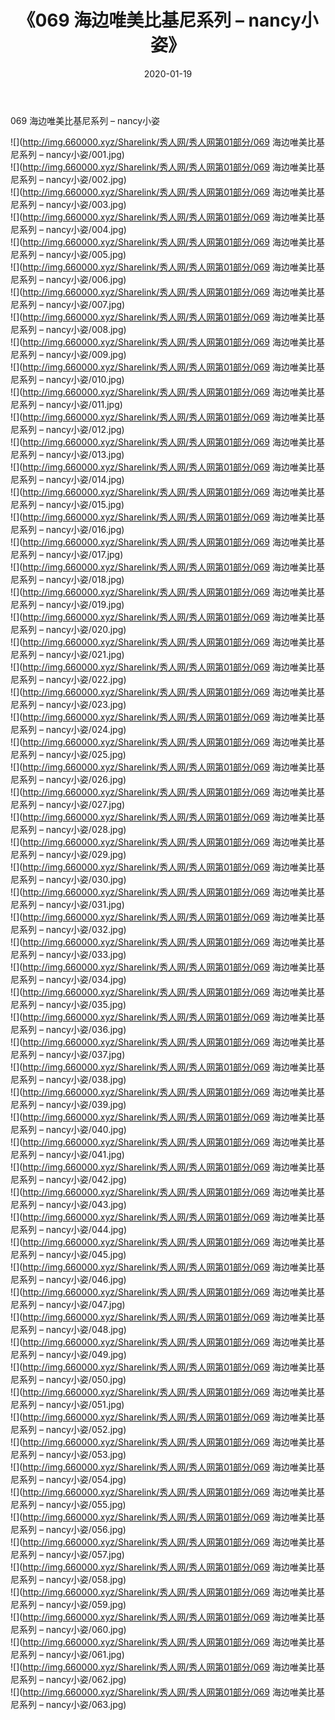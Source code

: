 ﻿---
layout: post
title:  《069 海边唯美比基尼系列 – nancy小姿》
date:   2020-01-19
img: http://img.660000.xyz/Sharelink/秀人网/秀人网第01部分/069 海边唯美比基尼系列 – nancy小姿/000.jpg
categories: [美女, 清纯, 唯美]
---

069 海边唯美比基尼系列 – nancy小姿

  ![](http://img.660000.xyz/Sharelink/秀人网/秀人网第01部分/069 海边唯美比基尼系列 – nancy小姿/001.jpg) <br> ![](http://img.660000.xyz/Sharelink/秀人网/秀人网第01部分/069 海边唯美比基尼系列 – nancy小姿/002.jpg) <br> ![](http://img.660000.xyz/Sharelink/秀人网/秀人网第01部分/069 海边唯美比基尼系列 – nancy小姿/003.jpg) <br> ![](http://img.660000.xyz/Sharelink/秀人网/秀人网第01部分/069 海边唯美比基尼系列 – nancy小姿/004.jpg) <br> ![](http://img.660000.xyz/Sharelink/秀人网/秀人网第01部分/069 海边唯美比基尼系列 – nancy小姿/005.jpg) <br> ![](http://img.660000.xyz/Sharelink/秀人网/秀人网第01部分/069 海边唯美比基尼系列 – nancy小姿/006.jpg) <br> ![](http://img.660000.xyz/Sharelink/秀人网/秀人网第01部分/069 海边唯美比基尼系列 – nancy小姿/007.jpg) <br> ![](http://img.660000.xyz/Sharelink/秀人网/秀人网第01部分/069 海边唯美比基尼系列 – nancy小姿/008.jpg) <br> ![](http://img.660000.xyz/Sharelink/秀人网/秀人网第01部分/069 海边唯美比基尼系列 – nancy小姿/009.jpg) <br> ![](http://img.660000.xyz/Sharelink/秀人网/秀人网第01部分/069 海边唯美比基尼系列 – nancy小姿/010.jpg) <br> ![](http://img.660000.xyz/Sharelink/秀人网/秀人网第01部分/069 海边唯美比基尼系列 – nancy小姿/011.jpg) <br> ![](http://img.660000.xyz/Sharelink/秀人网/秀人网第01部分/069 海边唯美比基尼系列 – nancy小姿/012.jpg) <br> ![](http://img.660000.xyz/Sharelink/秀人网/秀人网第01部分/069 海边唯美比基尼系列 – nancy小姿/013.jpg) <br> ![](http://img.660000.xyz/Sharelink/秀人网/秀人网第01部分/069 海边唯美比基尼系列 – nancy小姿/014.jpg) <br> ![](http://img.660000.xyz/Sharelink/秀人网/秀人网第01部分/069 海边唯美比基尼系列 – nancy小姿/015.jpg) <br> ![](http://img.660000.xyz/Sharelink/秀人网/秀人网第01部分/069 海边唯美比基尼系列 – nancy小姿/016.jpg) <br> ![](http://img.660000.xyz/Sharelink/秀人网/秀人网第01部分/069 海边唯美比基尼系列 – nancy小姿/017.jpg) <br> ![](http://img.660000.xyz/Sharelink/秀人网/秀人网第01部分/069 海边唯美比基尼系列 – nancy小姿/018.jpg) <br> ![](http://img.660000.xyz/Sharelink/秀人网/秀人网第01部分/069 海边唯美比基尼系列 – nancy小姿/019.jpg) <br> ![](http://img.660000.xyz/Sharelink/秀人网/秀人网第01部分/069 海边唯美比基尼系列 – nancy小姿/020.jpg) <br> ![](http://img.660000.xyz/Sharelink/秀人网/秀人网第01部分/069 海边唯美比基尼系列 – nancy小姿/021.jpg) <br> ![](http://img.660000.xyz/Sharelink/秀人网/秀人网第01部分/069 海边唯美比基尼系列 – nancy小姿/022.jpg) <br> ![](http://img.660000.xyz/Sharelink/秀人网/秀人网第01部分/069 海边唯美比基尼系列 – nancy小姿/023.jpg) <br> ![](http://img.660000.xyz/Sharelink/秀人网/秀人网第01部分/069 海边唯美比基尼系列 – nancy小姿/024.jpg) <br> ![](http://img.660000.xyz/Sharelink/秀人网/秀人网第01部分/069 海边唯美比基尼系列 – nancy小姿/025.jpg) <br> ![](http://img.660000.xyz/Sharelink/秀人网/秀人网第01部分/069 海边唯美比基尼系列 – nancy小姿/026.jpg) <br> ![](http://img.660000.xyz/Sharelink/秀人网/秀人网第01部分/069 海边唯美比基尼系列 – nancy小姿/027.jpg) <br> ![](http://img.660000.xyz/Sharelink/秀人网/秀人网第01部分/069 海边唯美比基尼系列 – nancy小姿/028.jpg) <br> ![](http://img.660000.xyz/Sharelink/秀人网/秀人网第01部分/069 海边唯美比基尼系列 – nancy小姿/029.jpg) <br> ![](http://img.660000.xyz/Sharelink/秀人网/秀人网第01部分/069 海边唯美比基尼系列 – nancy小姿/030.jpg) <br> ![](http://img.660000.xyz/Sharelink/秀人网/秀人网第01部分/069 海边唯美比基尼系列 – nancy小姿/031.jpg) <br> ![](http://img.660000.xyz/Sharelink/秀人网/秀人网第01部分/069 海边唯美比基尼系列 – nancy小姿/032.jpg) <br> ![](http://img.660000.xyz/Sharelink/秀人网/秀人网第01部分/069 海边唯美比基尼系列 – nancy小姿/033.jpg) <br> ![](http://img.660000.xyz/Sharelink/秀人网/秀人网第01部分/069 海边唯美比基尼系列 – nancy小姿/034.jpg) <br> ![](http://img.660000.xyz/Sharelink/秀人网/秀人网第01部分/069 海边唯美比基尼系列 – nancy小姿/035.jpg) <br> ![](http://img.660000.xyz/Sharelink/秀人网/秀人网第01部分/069 海边唯美比基尼系列 – nancy小姿/036.jpg) <br> ![](http://img.660000.xyz/Sharelink/秀人网/秀人网第01部分/069 海边唯美比基尼系列 – nancy小姿/037.jpg) <br> ![](http://img.660000.xyz/Sharelink/秀人网/秀人网第01部分/069 海边唯美比基尼系列 – nancy小姿/038.jpg) <br> ![](http://img.660000.xyz/Sharelink/秀人网/秀人网第01部分/069 海边唯美比基尼系列 – nancy小姿/039.jpg) <br> ![](http://img.660000.xyz/Sharelink/秀人网/秀人网第01部分/069 海边唯美比基尼系列 – nancy小姿/040.jpg) <br> ![](http://img.660000.xyz/Sharelink/秀人网/秀人网第01部分/069 海边唯美比基尼系列 – nancy小姿/041.jpg) <br> ![](http://img.660000.xyz/Sharelink/秀人网/秀人网第01部分/069 海边唯美比基尼系列 – nancy小姿/042.jpg) <br> ![](http://img.660000.xyz/Sharelink/秀人网/秀人网第01部分/069 海边唯美比基尼系列 – nancy小姿/043.jpg) <br> ![](http://img.660000.xyz/Sharelink/秀人网/秀人网第01部分/069 海边唯美比基尼系列 – nancy小姿/044.jpg) <br> ![](http://img.660000.xyz/Sharelink/秀人网/秀人网第01部分/069 海边唯美比基尼系列 – nancy小姿/045.jpg) <br> ![](http://img.660000.xyz/Sharelink/秀人网/秀人网第01部分/069 海边唯美比基尼系列 – nancy小姿/046.jpg) <br> ![](http://img.660000.xyz/Sharelink/秀人网/秀人网第01部分/069 海边唯美比基尼系列 – nancy小姿/047.jpg) <br> ![](http://img.660000.xyz/Sharelink/秀人网/秀人网第01部分/069 海边唯美比基尼系列 – nancy小姿/048.jpg) <br> ![](http://img.660000.xyz/Sharelink/秀人网/秀人网第01部分/069 海边唯美比基尼系列 – nancy小姿/049.jpg) <br> ![](http://img.660000.xyz/Sharelink/秀人网/秀人网第01部分/069 海边唯美比基尼系列 – nancy小姿/050.jpg) <br> ![](http://img.660000.xyz/Sharelink/秀人网/秀人网第01部分/069 海边唯美比基尼系列 – nancy小姿/051.jpg) <br> ![](http://img.660000.xyz/Sharelink/秀人网/秀人网第01部分/069 海边唯美比基尼系列 – nancy小姿/052.jpg) <br> ![](http://img.660000.xyz/Sharelink/秀人网/秀人网第01部分/069 海边唯美比基尼系列 – nancy小姿/053.jpg) <br> ![](http://img.660000.xyz/Sharelink/秀人网/秀人网第01部分/069 海边唯美比基尼系列 – nancy小姿/054.jpg) <br> ![](http://img.660000.xyz/Sharelink/秀人网/秀人网第01部分/069 海边唯美比基尼系列 – nancy小姿/055.jpg) <br> ![](http://img.660000.xyz/Sharelink/秀人网/秀人网第01部分/069 海边唯美比基尼系列 – nancy小姿/056.jpg) <br> ![](http://img.660000.xyz/Sharelink/秀人网/秀人网第01部分/069 海边唯美比基尼系列 – nancy小姿/057.jpg) <br> ![](http://img.660000.xyz/Sharelink/秀人网/秀人网第01部分/069 海边唯美比基尼系列 – nancy小姿/058.jpg) <br> ![](http://img.660000.xyz/Sharelink/秀人网/秀人网第01部分/069 海边唯美比基尼系列 – nancy小姿/059.jpg) <br> ![](http://img.660000.xyz/Sharelink/秀人网/秀人网第01部分/069 海边唯美比基尼系列 – nancy小姿/060.jpg) <br> ![](http://img.660000.xyz/Sharelink/秀人网/秀人网第01部分/069 海边唯美比基尼系列 – nancy小姿/061.jpg) <br> ![](http://img.660000.xyz/Sharelink/秀人网/秀人网第01部分/069 海边唯美比基尼系列 – nancy小姿/062.jpg) <br> ![](http://img.660000.xyz/Sharelink/秀人网/秀人网第01部分/069 海边唯美比基尼系列 – nancy小姿/063.jpg) <br>